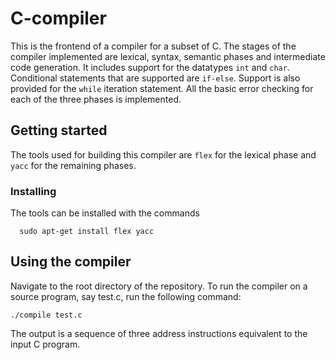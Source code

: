 # C-compiler
This is the frontend of a compiler for a subset of C. The stages of the compiler implemented are lexical, syntax, semantic phases and intermediate code generation. It includes support for the datatypes `int` and `char`. Conditional statements that are supported are `if-else`. Support is also provided for the `while` iteration statement. All the basic error checking for each of the three phases is implemented.
## Getting started
The tools used for building this compiler are `flex` for the lexical phase and `yacc` for the remaining phases.
### Installing
The tools can be installed with the commands
```
  sudo apt-get install flex yacc
```

## Using the compiler
Navigate to the root directory of the repository. To run the compiler on a source program, say test.c, run the following command:
```
./compile test.c
```
The output is a sequence of three address instructions equivalent to the input C program.
